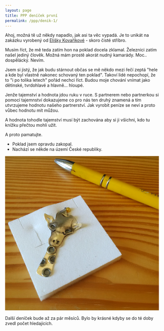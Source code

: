 ```yaml
---
layout: page
title: PPP deníček první
permalink: /ppp/denik-1/
---
```


Ahoj,
možná tě už někdy napadlo, jak asi ta věc vypadá.
Je to unikát na zakázku vyrobený od [Elišky Kovaříkové](https://kovaelis.webnode.cz/) - skoro čisté stříbro. 

Musím říct, že mě teda zatím hon na poklad docela zklamal. Železnici zatím našel jediný člověk. Možná mám prostě akorát nudný kamarády. Moc.. dospělácký. Nevím. 

Jsem si jistý, že jak budu stárnout občas se mě někdo mezi řečí zeptá "hele a kde byl vlastně nakonec schovaný ten poklad". Takoví lidé nepochopí, že to "i po tolika letech" pořád nechci říct. Budou moje chování vnímat jako dětinské, tvrdohlavé a hlavně... hloupé.

Jenže tajemství a hodnota jdou ruku v ruce. S partnerem nebo partnerkou si pomocí tajemnství dokazujeme co pro nás ten druhý znamená a tím utvrzujeme hodnotu našeho partnerství. Jak vyrobit peníze se neví a proto vůbec hodnotu mít můžou.

A hodnota tohodle tajemství musí být zachována aby si ji všichni, kdo tu knížku přečtou mohli užít. 

A proto pamatujte.
- Poklad jsem opravdu zakopal.
- Nachází se někde na území České republiky. 

![Poklad](/fotky/zirafa.png)


Další deníček bude až za pár měsíců. Bylo by krásné kdyby se do té doby zvedl počet hledajících.
